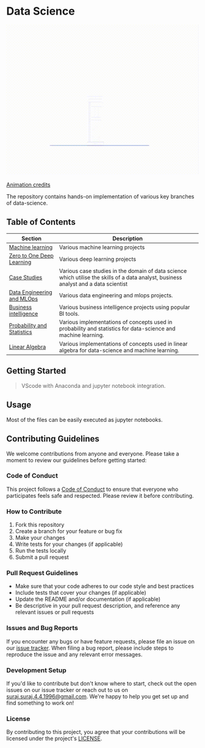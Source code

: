 # Data Science
![Image Credits - https://images.app.goo.gl/ksif86Qh3T2gHYp96 ](Logo.gif)

<a href="https://images.app.goo.gl/ksif86Qh3T2gHYp96"> Animation credits </a>

The repository contains hands-on implementation of various key branches of data-science.

## Table of Contents

| Section | Description |
| --- | --- |
| [Machine learning](https://github.com/Suraj520/data-science/tree/main/01-machine-learning) | Various machine learning projects |
| [Zero to One Deep Learning](https://github.com/Suraj520/data-science/tree/main/02-zero-to-one-deep-learning) | Various deep learning projects |
| [Case Studies](https://github.com/Suraj520/data-science/tree/main/03-case-studies) | Various case studies in the domain of data science which utilise the skills of a data analyst, business analyst and a data scientist |
| [Data Engineering and MLOps](https://github.com/Suraj520/data-science/tree/main/04-data-engineering-mlops) | Various data engineering and mlops projects. |
| [Business intelligence](https://github.com/Suraj520/data-science/tree/main/05-business-intelligence) | Various business intelligence projects using popular BI tools. |
| [Probability and Statistics](https://github.com/Suraj520/data-science/tree/main/06-probability-statistics) | Various implementations of concepts used in probability and statistics for data-science and machine learning.|
| [Linear Algebra](https://github.com/Suraj520/data-science/tree/main/07-linear-algebra) | Various implementations of concepts used in linear algebra for data-science and machine learning.|

## Getting Started

> VScode with Anaconda and jupyter notebook integration.

## Usage

Most of the files can be easily executed as jupyter notebooks.


## Contributing Guidelines

We welcome contributions from anyone and everyone. Please take a moment to review our guidelines before getting started:

### Code of Conduct

This project follows a [Code of Conduct](CODE_OF_CONDUCT.md) to ensure that everyone who participates feels safe and respected. Please review it before contributing.

### How to Contribute

1. Fork this repository
2. Create a branch for your feature or bug fix
3. Make your changes
4. Write tests for your changes (if applicable)
5. Run the tests locally
6. Submit a pull request

### Pull Request Guidelines

- Make sure that your code adheres to our code style and best practices
- Include tests that cover your changes (if applicable)
- Update the README and/or documentation (if applicable)
- Be descriptive in your pull request description, and reference any relevant issues or pull requests

### Issues and Bug Reports

If you encounter any bugs or have feature requests, please file an issue on our [issue tracker](https://github.com/Suraj520/data-science/issues). When filing a bug report, please include steps to reproduce the issue and any relevant error messages.

### Development Setup

If you'd like to contribute but don't know where to start, check out the open issues on our issue tracker or reach out to us on suraj.suraj.4.4.1996@gmail.com. We're happy to help you get set up and find something to work on!

### License

By contributing to this project, you agree that your contributions will be licensed under the project's [LICENSE](LICENSE.md).










